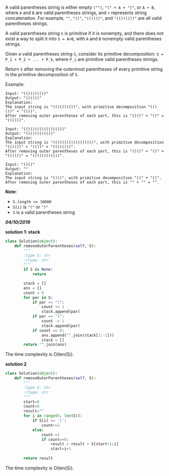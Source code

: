 A valid parentheses string is either empty `("")`, `"(" + A + ")"`, or `A + B`, where `A` and `B` are valid parentheses strings, and `+` represents string concatenation.  For example, `""`, `"()"`, `"(())()"`, and `"(()(()))"` are all valid parentheses strings.

A valid parentheses string `S` is primitive if it is nonempty, and there does not exist a way to split it into `S = A+B`, with `A` and `B` nonempty valid parentheses strings.

Given a valid parentheses string `S`, consider its primitive decomposition: `S = P_1 + P_2 + ... + P_k`, where `P_i` are primitive valid parentheses strings.

Return `S` after removing the outermost parentheses of every primitive string in the primitive decomposition of `S`.

Example:
```
Input: "(()())(())"
Output: "()()()"
Explanation: 
The input string is "(()())(())", with primitive decomposition "(()())" + "(())".
After removing outer parentheses of each part, this is "()()" + "()" = "()()()".
```

```
Input: "(()())(())(()(()))"
Output: "()()()()(())"
Explanation: 
The input string is "(()())(())(()(()))", with primitive decomposition "(()())" + "(())" + "(()(()))".
After removing outer parentheses of each part, this is "()()" + "()" + "()(())" = "()()()()(())".
```

```
Input: "()()"
Output: ""
Explanation: 
The input string is "()()", with primitive decomposition "()" + "()".
After removing outer parentheses of each part, this is "" + "" = "".
```

**Note**:

  - `S.length <= 10000`
  - `S[i]` is `"("` or `")"`
  - `S` is a valid parentheses string
  
***04/10/2019***

**solution 1: stack**
```python
class Solution(object):
    def removeOuterParentheses(self, S):
        """
        :type S: str
        :rtype: str
        """
        if S is None:
            return

        stack = []
        ans = []
        count = 0
        for par in S:
            if par == "(":
                count += 1
                stack.append(par)
            if par == ")":
                count -= 1
                stack.append(par)
            if count == 0:
                ans.append("".join(stack[1:-1]))
                stack = []
        return "".join(ans)
```
The time complexity is O(len(S)).

**solution 2**
```python
class Solution(object):
    def removeOuterParentheses(self, S):
        """
        :type S: str
        :rtype: str
        """
        start=0
        count=0
        result=""
        for i in range(0, len(S)):
            if S[i] == '(':
                count+=1
            else:
                count-=1
                if count==0:
                    result = result + S[start+1:i]
                    start=i+1
                    
        return result
```
The time complexity is O(len(S)).
